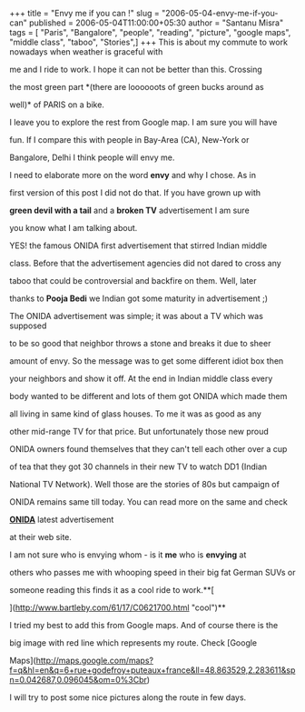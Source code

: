+++
title = "Envy me if you can !"
slug = "2006-05-04-envy-me-if-you-can"
published = 2006-05-04T11:00:00+05:30
author = "Santanu Misra"
tags = [ "Paris", "Bangalore", "people", "reading", "picture", "google maps", "middle class", "taboo", "Stories",]
+++
This is about my commute to work nowadays when weather is graceful with

me and I ride to work. I hope it can not be better than this. Crossing

the most green part *(there are loooooots of green bucks around as

well)* of PARIS on a bike.



  



I leave you to explore the rest from Google map. I am sure you will have

fun. If I compare this with people in Bay-Area (CA), New-York or

Bangalore, Delhi I think people will envy me.  

I need to elaborate more on the word **envy** and why I chose. As in

first version of this post I did not do that. If you have grown up with

**green devil with a tail** and a **broken TV** advertisement I am sure

you know what I am talking about.



  



YES! the famous ONIDA first advertisement that stirred Indian middle

class. Before that the advertisement agencies did not dared to cross any

taboo that could be controversial and backfire on them. Well, later

thanks to **Pooja Bedi** we Indian got some maturity in advertisement ;)



  



The ONIDA advertisement was simple; it was about a TV which was supposed

to be so good that neighbor throws a stone and breaks it due to sheer

amount of envy. So the message was to get some different idiot box then

your neighbors and show it off. At the end in Indian middle class every

body wanted to be different and lots of them got ONIDA which made them

all living in same kind of glass houses. To me it was as good as any

other mid-range TV for that price. But unfortunately those new proud

ONIDA owners found themselves that they can't tell each other over a cup

of tea that they got 30 channels in their new TV to watch DD1 (Indian

National TV Network). Well those are the stories of 80s but campaign of

ONIDA remains same till today. You can read more on the same and check

**[ONIDA](http://www.truthatonida.com/ "ONIDA")** latest advertisement

at their web site.



  



I am not sure who is envying whom - is it **me** who is **envying** at

others who passes me with whooping speed in their big fat German SUVs or

someone reading this finds it as a cool ride to work.**[  

](http://www.bartleby.com/61/17/C0621700.html "cool")**



  







I tried my best to add this from Google maps. And of course there is the

big image with red line which represents my route. Check [Google

Maps](http://maps.google.com/maps?f=q&hl=en&q=6+rue+godefroy+puteaux+france&ll=48.863529,2.283611&spn=0.042687,0.096045&om=0%3Cbr)

I will try to post some nice pictures along the route in few days.

